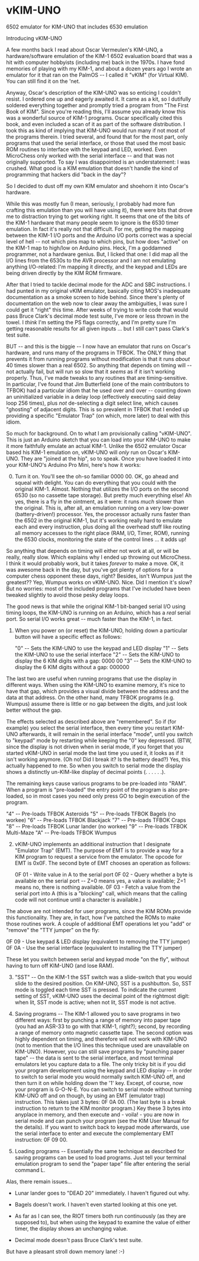 # vKIM-UNO
6502 emulator for KIM-UNO that includes 6530 emulation

Introducing vKIM-UNO

A few months back I read about Oscar Vermeulen's KIM-UNO, a hardware/software 
emulation of the KIM-1 6502 evaluation board that was a hit with computer
hobbyists (including me) back in the 1970s. I have fond memories of playing
with my KIM-1, and about a dozen years ago I wrote an emulator for it that ran
on the PalmOS -- I called it "vKIM" (for Virtual KIM). You can still find it
on the 'net.

Anyway, Oscar's description of the KIM-UNO was so enticing I couldn't resist.
I ordered one up and eagerly awaited it. It came as a kit, so I dutifully
soldered everything together and promptly tried a program from "The First Book
of KIM". Since you're reading this, I'll assume you already know this was a
wonderful source of KIM-1 programs. Oscar specifically cited this book, and
even included a scan of it as part of the software distribution. I took this
as kind of implying that KIM-UNO would run many if not most of the programs
therein. I tried several, and found that for the most part, only programs that
used the serial interface, or those that used the most basic ROM routines to
interface with the keypad and LED, worked. Even MicroChess only worked with
the serial interface -- and that was not originally supported. To say I was
disappointed is an understatement: I was crushed. What good is a KIM emulation
that doesn't handle the kind of programming that hackers did "back in the day"?

So I decided to dust off my own KIM emulator and shoehorn it into Oscar's
hardware.

While this was mostly fun (I mean, seriously, I probably had more fun crafting
this emulation than you will have using it), there were bits that drove me to 
distraction trying to get working right. It seems that one of the bits of the
KIM-1 hardware that many people seem to ignore is the 6530 timer emulation. In
fact it's really not that difficult. For me, getting the mapping between the 
KIM-1 I/O ports and the Arduino I/O ports correct was a special level of hell 
-- not which pins map to which pins, but how does "active" on the KIM-1 map to
high/low on Arduino pins. Heck, I'm a goddamned programmer, not a hardware
genius. But, I licked that one: I did map all the I/O lines from the 6530s to
the AVR processor and I am not emulating anything I/O-related: I'm mapping it
directly, and the keypad and LEDs are being driven directly by the KIM ROM
firmware.

After that I tried to tackle decimal mode for the ADC and SBC instructions. 
I had punted in my original vKIM emulator, basically citing MOS's inadequate
documentation as a smoke screen to hide behind. Since there's plenty of
documentation on the web now to clear away the ambiguities, I was sure I could
get it "right" this time. After weeks of trying to write code that would pass
Bruce Clark's decimal mode test suite, I've more or less thrown in the towel.
I *think* I'm setting the PS flags correctly, and I'm pretty sure I'm getting
reasonable results for all given inputs ... but I still can't pass Clark's
test suite. 

BUT -- and this is the biggie -- I now have an emulator that runs on Oscar's 
hardware, and runs many of the programs in TFBOK. The ONLY thing that prevents
it from running programs without modification is that it runs *about* 40 times
slower than a real 6502. So anything that depends on timing will -- not 
actually fail, but will run so slow that it *seems* as if it isn't working
properly. Thus, I've made tweaks to any routines that are timing-sensitive. In
particular, I've found that Jim Butterfield (one of the main contributors to 
TFBOK) had a particular idiom that he used over and over -- counting down an 
uninitialized variable in a delay loop (effectively executing said delay loop
256 times), plus *not* de-selecting a digit select line, which causes
"ghosting" of adjacent digits. This is so prevalent in TFBOK that I ended up 
providing a specific "Emulator Trap" (on which, more later) to deal with this
idiom.

So much for background. On to what I am provisionally calling "vKIM-UNO". 
This is just an Arduino sketch that you can load into your KIM-UNO to make it
more faithfully emulate an actual KIM-1. Unlike the 6502 emulator Oscar based
his KIM-1 emulation on, vKIM-UNO will *only* run on Oscar's KIM-UNO. They are
"joined at the hip", so to speak. Once you have loaded it into your KIM-UNO's
Arduino Pro Mini, here's how it works:


0. Turn it on. You'll see the oh-so familiar 0000 00. OK, go ahead and squeal
with delight. You can do everything that you could with the original KIM-1.
Almost. Nothing that utilizes the I/O ports on the second 6530 (so no cassette
tape storage). But pretty much everything else! Ah yes, there is a fly in the
ointment, as it were: it runs *much* slower than the original. This is, after
all, an emulation running on a very low-power (battery-driven!) processor.
Yes, the processor actually runs faster than the 6502 in the original KIM-1,
but it's working really hard to emulate each and every instruction, plus doing
all the overhead stuff like routing all memory accesses to the right place
(RAM, I/O, Timer, ROM), running the 6530 clocks, monitoring the state of the
control lines ... it adds up! 

So anything that depends on timing will either not work at all, or will be
really, really slow. Which explains why I ended up throwing out MicroChess. I
think it would probably work, but it takes *forever* to make a move. OK, it
was awesome back in the day, but you've got plenty of options for a computer
chess opponent these days, right? Besides, isn't Wumpus just the greatest??
Yep, Wumpus works on vKIM-UNO. Nice. Did I mention it's slow? But no worries:
most of the included programs that I've included have been tweaked slightly
to avoid those pesky delay loops. 

The good news is that while the original KIM-1 bit-banged serial I/O using
timing loops, the KIM-UNO is running on an Arduino, which has a *real* serial
port. So serial I/O works great -- much faster than the KIM-1, in fact.


1. When you power on (or reset) the KIM-UNO, holding down a particular button
will have a specific effect as follows:

   "0" -- Sets the KIM-UNO to use the keypad and LED display
   "1" -- Sets the KIM-UNO to use the serial interface
   "2" -- Sets the KIM-UNO to display the 6 KIM digits with a gap: 0000 00
   "3" -- Sets the KIM-UNO to display the 6 KIM digits without a gap: 000000

The last two are useful when running programs that use the display in
different ways. When using the KIM-UNO to examine memory, it's nice to have
that gap, which provides a visual divide between the address and the data at
that address. On the other hand, many TFBOK programs (e.g. Wumpus) assume
there is little or no gap between the digits, and just look better without
the gap.

The effects selected as described above are "remembered". So if (for example)
you select the serial interface, then every time you restart KIM-UNO
afterwards, it will remain in the serial interface "mode", until you switch to
"keypad" mode by restarting while keeping the "0" key depressed. (BTW, since
the display is not driven when in serial mode, if you forget that you started
vKIM-UNO in serial mode the last time you used it, it looks as if it isn't
working anymore. (Oh no! Did I break it? Is the battery dead?) Yes, this
actually happened to me. So when you switch to serial mode the display shows a
distinctly un-KIM-like display of decimal points (. . . . . .).

The remaining keys cause various programs to be pre-loaded into "RAM". When a
program is "pre-loaded" the entry point of the program is also pre-loaded, so
in most cases you need only press GO to begin execution of the program.

   "4" -- Pre-loads TFBOK Asteroids
   "5" -- Pre-loads TFBOK Bagels (no workee)
   "6" -- Pre-loads TFBOK Blackjack 
   "7" -- Pre-loads TFBOK Craps 
   "8" -- Pre-loads TFBOK Lunar lander (no workee)
   "9" -- Pre-loads TFBOK Multi-Maze
   "A" -- Pre-loads TFBOK Wumpus 


2. vKIM-UNO implements an additional instruction that I designate "Emulator
Trap" (EMT). The purpose of EMT is to provide a way for a KIM program to
request a service from the emulator. The opcode for EMT is 0x0F. The second
byte of EMT chooses an operation as follows:

   0F 01 - Write value in A to the serial port
   0F 02 - Query whether a byte is available on the serial port -- Z=0 means
           yes, a value is available; Z=1 means no, there is nothing available.
   0F 03 - Fetch a value from the serial port into A (this is a "blocking"
           call, which means that the calling code will not continue until a
           character is available.)
		
The above are not intended for user programs, since the KIM ROMs provide this
functionality. They are, in fact, how I've patched the ROMs to make those
routines work. A couple of additional EMT operations let you "add" or "remove"
the "TTY jumper" on the fly:

   0F 09 - Use keypad & LED display (equivalent to removing the TTY jumper)
   0F 0A - Use the serial interface (equivalent to installing the TTY jumper)

These let you switch between serial and keypad mode "on the fly", without
having to turn off KIM-UNO (and lose RAM).

	
3. "SST" -- On the KIM-1 the SST switch was a slide-switch that you would
slide to the desired position. On KIM-UNO, SST is a pushbutton. So, SST mode
is toggled each time SST is pressed. To indicate the current setting of SST,
vKIM-UNO uses the decimal point of the rightmost digit: when lit, SST mode is
active; when not lit, SST mode is not active.


4. Saving programs -- The KIM-1 allowed you to save programs in two different
ways: first by punching a range of memory into paper tape (you had an ASR-33
to go with that KIM-1, right?); second, by recording a range of memory onto
magnetic cassette tape. The second option was highly dependent on timing, and
therefore will not work with KIM-UNO (not to mention that the I/O lines this
technique used are unavailable on KIM-UNO). However, you can still save 
programs by "punching paper tape" -- the data is sent to the serial interface,
and most terminal emulators let you capture data to a file. The only tricky
bit is if you did your program development using the keypad and LED display --
in order to switch to serial mode you would normally switch KIM-UNO off, and
then turn it on while holding down the '1' key. Except, of course, now your
program is G-O-N-E. You can switch to serial mode without turning KIM-UNO off
and on though, by using an EMT (emulator trap) instruction. This takes just 3
bytes: 0F 0A 00. (The last byte is a break instruction to return to the KIM
monitor program.) Key these 3 bytes into anyplace in memory, and then execute
and - voila! - you are now in serial mode and can punch your program (see the
KIM User Manual for the details). If you want to switch back to keypad mode
afterwards, use the serial interface to enter and execute the complementary
EMT instruction: 0F 09 00.


5. Loading programs -- Essentially the same technique as described for saving
programs can be used to load programs. Just tell your terminal emulation
program to send the "paper tape" file after entering the serial command L. 



Alas, there remain issues...

* Lunar lander goes to "DEAD 20" immediately. I haven't figured out why.

* Bagels doesn't work. I haven't even started looking at this one yet.

* As far as I can see, the RIOT timers both run continuously (as they are
supposed to), but when using the keypad to examine the value of either timer,
the display shows an unchanging value.

* Decimal mode doesn't pass Bruce Clark's test suite.


But have a pleasant stroll down memory lane! :-)
